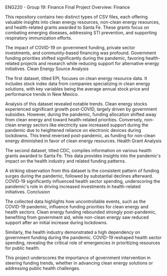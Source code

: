 ENG220 - Group 19: Finance
Final Project Overview: Finance

This repository contains two distinct types of CSV files, each offering valuable insights into clean energy resources, non-clean energy resources, and health-related grants awarded to Santa Fe. These grants focus on combating emerging diseases, addressing STI prevention, and supporting respiratory immunization efforts.

The impact of COVID-19 on government funding, private sector investments, and community-based financing was profound. Government funding priorities shifted significantly during the pandemic, favoring health-related projects and research while reducing support for alternative energy initiatives.
Clean Energy Source Analysis

The first dataset, titled EPI, focuses on clean energy resource data. It includes stock index data from companies specializing in clean energy solutions, with key variables being the average annual stock price and performance trends in New Mexico.

Analysis of this dataset revealed notable trends. Clean energy stocks experienced significant growth post-COVID, largely driven by government subsidies. However, during the pandemic, funding allocation shifted away from clean energy and toward health-related priorities. Conversely, non-clean energy sectors like electricity saw increased support during the pandemic due to heightened reliance on electronic devices during lockdowns. This trend reversed post-pandemic, as funding for non-clean energy diminished in favor of clean energy resources.
Health Grant Analysis

The second dataset, titled CDC, compiles information on various health grants awarded to Santa Fe. This data provides insights into the pandemic's impact on the health industry and related funding patterns.

A striking observation from this dataset is the consistent pattern of funding surges during the pandemic, followed by substantial declines afterward. COVID-19 significantly influenced health sector spending, underscoring the pandemic's role in driving increased investments in health-related initiatives.
Conclusion

The collected data highlights how uncontrollable events, such as the COVID-19 pandemic, influence funding priorities for clean energy and health sectors. Clean energy funding rebounded strongly post-pandemic, benefiting from government aid, while non-clean energy saw reduced support after an initial increase during lockdowns.

Similarly, the health industry demonstrated a high dependency on government funding during the pandemic. COVID-19 reshaped health sector spending, revealing the critical role of emergencies in prioritizing resources for public health.

This project underscores the importance of government intervention in steering funding trends, whether in advancing clean energy solutions or addressing public health challenges.
